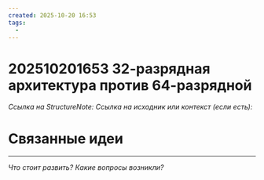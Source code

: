 ```yaml
---
created: 2025-10-20 16:53
tags:
  - 
---
```

# 202510201653 32-разрядная архитектура против 64-разрядной

*Ссылка на StructureNote:*
*Ссылка на исходник или контекст (если есть):* 

# Связанные идеи

---

*Что стоит развить? Какие вопросы возникли?*
